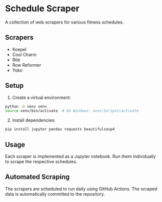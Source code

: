 # Schedule Scraper

A collection of web scrapers for various fitness schedules.

## Scrapers
- Koepel
- Cool Charm
- Rite
- Row Reformer
- Yoko

## Setup
1. Create a virtual environment:
```bash
python -m venv venv
source venv/bin/activate  # On Windows: venv\Scripts\activate
```

2. Install dependencies:
```bash
pip install jupyter pandas requests beautifulsoup4
```

## Usage
Each scraper is implemented as a Jupyter notebook. Run them individually to scrape the respective schedules.

## Automated Scraping
The scrapers are scheduled to run daily using GitHub Actions. The scraped data is automatically committed to the repository. 